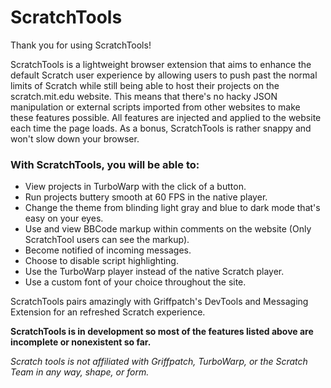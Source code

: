 # ScratchTools

Thank you for using ScratchTools!

ScratchTools is a lightweight browser extension that aims to enhance the default Scratch user experience by allowing users to push past the normal limits of Scratch while still being able to host their projects on the scratch.mit.edu website. This means that there's no hacky JSON manipulation or external scripts imported from other websites to make these features possible. All features are injected and applied to the website each time the page loads. As a bonus, ScratchTools is rather snappy and won't slow down your browser.

### With ScratchTools, you will be able to:
 - View projects in TurboWarp with the click of a button.
 - Run projects buttery smooth at 60 FPS in the native player.
 - Change the theme from blinding light gray and blue to dark mode that's easy on your eyes.
 - Use and view BBCode markup within comments on the website (Only ScratchTool users can see the markup).
 - Become notified of incoming messages.
 - Choose to disable script highlighting.
 - Use the TurboWarp player instead of the native Scratch player.
 - Use a custom font of your choice throughout the site.

ScratchTools pairs amazingly with Griffpatch's DevTools and Messaging Extension for an refreshed Scratch experience.

__ScratchTools is in development so most of the features listed above are incomplete or nonexistent so far.__

_Scratch tools is not affiliated with Griffpatch, TurboWarp, or the Scratch Team in any way, shape, or form._
